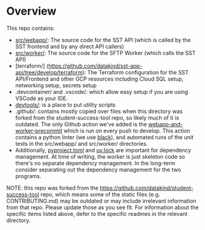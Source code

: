 # Overview

This repo contains:

* [src/webapp/](https://github.com/datakind/sst-app-api/tree/develop/src/webapp): The source code for the SST API (which is called by the SST frontend and by any direct API callers)
* [src/worker/](https://github.com/datakind/sst-app-api/tree/develop/src/worker): The source code for the SFTP Worker (which calls the SST API)
* [terraform/]
(https://github.com/datakind/sst-app-api/tree/develop/terraform): The Terraform configuration for the SST API/Frontend and other GCP resources including Cloud SQL setup, networking setup, secrets setup
* .devcontainer/ and .vscode/: which allow easy setup if you are using VSCode as your IDE.
* [devtools/](https://github.com/datakind/sst-app-api/tree/develop/devtools): is a place to put utility scripts
* .github/: contains mostly copied over files when this directory was forked from the student-success-tool repo, so likely much of it is outdated. The only Github action we've added is the [webapp-and-worker-precommit](https://github.com/datakind/sst-app-api/blob/develop/.github/workflows/webapp-and-worker-precommit.yml) which is run on every push to develop. This action contains a python linter (we use [black](https://black.readthedocs.io/en/stable/)), and automated runs of the unit tests in the src/webapp/ and src/worker/ directories.
* Additionally, [pyproject.toml](https://github.com/datakind/sst-app-api/blob/develop/pyproject.toml) and [uv.lock](https://github.com/datakind/sst-app-api/blob/develop/uv.lock) are important for dependency management. At time of writing, the worker is just skeleton code so there's no separate dependency management. In the long-term consider separating out the dependency management for the two programs. 


NOTE: this repo was forked from the https://github.com/datakind/student-success-tool repo, which means some of the static files (e.g. CONTRIBUTING.md) may be outdated or may include irrelevant information from that repo. Please update those as you see fit. For information about the specific items listed above, defer to the specific readmes in the relevant directory.
